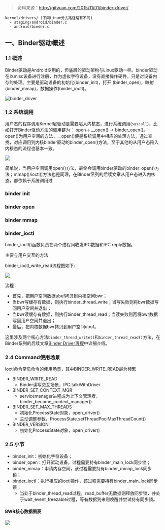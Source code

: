 > 资料来源：http://gityuan.com/2015/11/01/binder-driver/

~~~
kernel/drivers/ (不同Linux分支路径略有不同)
  - staging/android/binder.c
  - android/binder.c 
~~~

## 一、Binder驱动概述

### 1.1 概述

Binder驱动是Android专用的，但底层的驱动架构与Linux驱动一样。binder驱动在以misc设备进行注册，作为虚拟字符设备，没有直接操作硬件，只是对设备内存的处理。主要是驱动设备的初始化(binder_init)，打开 (binder_open)，映射(binder_mmap)，数据操作(binder_ioctl)。

![binder_driver](/Users/baoleiwei/project/Android-Framewok/img/binder_driver.png)

### 1.2 系统调用

用户态的程序调用Kernel层驱动是需要陷入内核态，进行系统调用(`syscall`)，比如打开Binder驱动方法的调用链为： open-> __open() -> binder_open()。 open()为用户空间的方法，__open()便是系统调用中相应的处理方法，通过查找，对应调用到内核binder驱动的binder_open()方法，至于其他的从用户态陷入内核态的流程也基本一致。

![](/Users/baoleiwei/project/Android-Framewok/img/binder_syscall.png)

简单说，当用户空间调用open()方法，最终会调用binder驱动的binder_open()方法；mmap()/ioctl()方法也是同理，在BInder系列的后续文章从用户态进入内核态，都依赖于系统调用过



### binder init

### binder open

### binder mmap

### binder_ioctl

binder_ioctl()函数负责在两个进程间收发IPC数据和IPC reply数据。



主要与用户交互的方法

binder_ioctl_write_read流程图如下:

![](/Users/baoleiwei/project/Android-Framewok/img/binder_write_read.png)

流程：

- 首先，把用户空间数据ubuf拷贝到内核空间bwr；
- 当bwr写缓存有数据，则执行binder_thread_write；当写失败则将bwr数据写回用户空间并退出；
- 当bwr读缓存有数据，则执行binder_thread_read；当读失败则再将bwr数据写回用户空间并退出；
- 最后，把内核数据bwr拷贝到用户空间ubuf。

这里涉及两个核心方法`binder_thread_write()`和`binder_thread_read()`方法，在Binder系列的后续文章[Binder Driver再探](http://gityuan.com/2015/11/02/binder-driver-2/)中详细介绍。



### 2.4 Command使用场景

ioctl命令常见命令的使用场景，其中BINDER_WRITE_READ最为频繁

- BINDER_WRITE_READ
  - Binder读写交互场景，IPC.talkWithDriver
- BINDER_SET_CONTEXT_MGR
  - servicemanager进程成为上下文管理者，binder_become_context_manager()
- BINDER_SET_MAX_THREADS
  - 初始化ProcessState对象，open_driver()
  - 主动调整参数，ProcessState.setThreadPoolMaxThreadCount()
- BINDER_VERSION
  - 初始化ProcessState对象，open_driver()

### 2.5 小节

- binder_init：初始化字符设备；
- binder_open：打开驱动设备，过程需要持有binder_main_lock同步锁；
- binder_mmap：申请内存空间，该过程需要持有binder_mmap_lock同步锁；
- binder_ioctl：执行相应的ioctl操作，该过程需要持有binder_main_lock同步锁；
  - 当处于binder_thread_read过程，read_buffer无数据则释放同步锁，并处于wait_event_freezable过程，等有数据到来则唤醒并尝试持有同步锁。

#### BWR核心数据图表

![](/Users/baoleiwei/project/Android-Framewok/img/binder_transaction_data.jpg)